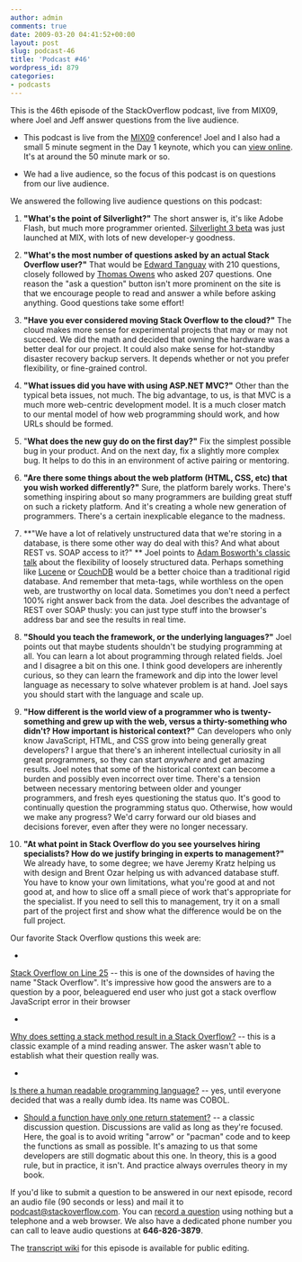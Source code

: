 ```yaml
---
author: admin
comments: true
date: 2009-03-20 04:41:52+00:00
layout: post
slug: podcast-46
title: 'Podcast #46'
wordpress_id: 879
categories:
- podcasts
---
```



This is the 46th episode of the StackOverflow podcast, live from MIX09, where Joel and Jeff answer questions from the live audience.






  * This podcast is live from the [MIX09](http://2009.visitmix.com/) conference! Joel and I also had a small 5 minute segment in the Day 1 keynote, which you can [view online](http://live.visitmix.com/). It's at around the 50 minute mark or so.




  * We had a live audience, so the focus of this podcast is on questions from our live audience.




We answered the following live audience questions on this podcast:






  1. **"What's the point of Silverlight?"** The short answer is, it's like Adobe Flash, but much more programmer oriented. [Silverlight 3 beta](http://silverlight.net/getstarted/silverlight3/default.aspx) was just launched at MIX, with lots of new developer-y goodness.  
  



  2. **"What's the most number of questions asked by an actual Stack Overflow user?"** That would be [Edward Tanguay](http://stackoverflow.com/users/4639) with 210 questions, closely followed by [Thomas Owens](http://stackoverflow.com/users/572) who asked 207 questions. One reason the "ask a question" button isn't more prominent on the site is that we encourage people to read and answer a while before asking anything. Good questions take some effort!  
  



  3. **"Have you ever considered moving Stack Overflow to the cloud?"** The cloud makes more sense for experimental projects that may or may not succeed. We did the math and decided that owning the hardware was a better deal for our project. It could also make sense for hot-standby disaster recovery backup servers. It depends whether or not you prefer flexibility, or fine-grained control.  
  



  4. **"What issues did you have with using ASP.NET MVC?"** Other than the typical beta issues, not much. The big advantage, to us, is that MVC is a much more web-centric development model. It is a much closer match to our mental model of how web programming should work, and how URLs should be formed.  
  



  5. "**What does the new guy do on the first day?"** Fix the simplest possible bug in your product. And on the next day, fix a slightly more complex bug. It helps to do this in an environment of active pairing or mentoring.  
  



  6. **"Are there some things about the web platform (HTML, CSS, etc) that you wish worked differently?"** Sure, the platform barely works. There's something inspiring about so many programmers are building great stuff on such a rickety platform. And it's creating a whole new generation of programmers. There's a certain inexplicable elegance to the madness.  
  



  7. **"We have a lot of relatively unstructured data that we're storing in a database, is there some other way do deal with this? And what about REST vs. SOAP access to it?" ** Joel points to [Adam Bosworth's classic talk](http://adambosworth.net/2004/11/18/iscoc04-talk/) about the flexibility of loosely structured data. Perhaps something like [Lucene](http://en.wikipedia.org/wiki/Lucene) or [CouchDB](http://couchdb.apache.org/) would be a better choice than a traditional rigid database. And remember that meta-tags, while worthless on the open web, are trustworthy on local data. Sometimes you don't need a perfect 100% right answer back from the data. Joel describes the advantage of REST over SOAP thusly: you can just type stuff into the browser's address bar and see the results in real time.  
  



  8. **"Should you teach the framework, or the underlying languages?"** Joel points out that maybe students shouldn't be studying programming at all. You can learn a lot about programming through related fields. Joel and I disagree a bit on this one. I think good developers are inherently curious, so they can learn the framework and dip into the lower level language as necessary to solve whatever problem is at hand. Joel says you should start with the language and scale up.  
  



  9. **"How different is the world view of a programmer who is twenty-something and grew up with the web, versus a thirty-something who didn't? How important is historical context?"** Can developers who only know JavaScript, HTML, and CSS grow into being generally great developers? I argue that there's an inherent intellectual curiosity in all great programmers, so they can start _anywhere_ and get amazing results. Joel notes that some of the historical context can become a burden and possibly even incorrect over time. There's a tension between necessary mentoring between older and younger programmers, and fresh eyes questioning the status quo. It's good to continually question the programming status quo. Otherwise, how would we make any progress? We'd carry forward our old biases and decisions forever, even after they were no longer necessary.  
  



  10. **"At what point in Stack Overflow do you see yourselves hiring specialists? How do we justify bringing in experts to management?"** We already have, to some degree; we have Jeremy Kratz helping us with design and Brent Ozar helping us with advanced database stuff. You have to know your own limitations, what you're good at and not good at, and how to slice off a small piece of work that's appropriate for the specialist. If you need to sell this to management, try it on a small part of the project first and show what the difference would be on the full project.  





Our favorite Stack Overflow qustions this week are:






  * 


[Stack Overflow on Line 25](http://stackoverflow.com/questions/656549) -- this is one of the downsides of having the name "Stack Overflow". It's impressive how good the answers are to a question by a poor, beleaguered end user who just got a stack overflow JavaScript error in their browser





  * 


[Why does setting a stack method result in a Stack Overflow?](http://stackoverflow.com/questions/656226) -- this is a classic example of a mind reading answer. The asker wasn't able to establish what their question really was.





  * 


[Is there a human readable programming language?](http://stackoverflow.com/questions/202750/is-there-a-human-readable-programming-language) -- yes, until everyone decided that was a really dumb idea. Its name was COBOL.





  * [Should a function have only one return statement?](http://stackoverflow.com/questions/36707) -- a classic discussion question. Discussions are valid as long as they're focused. Here, the goal is to avoid writing "arrow" or "pacman" code and to keep the functions as small as possible. It's amazing to us that some developers are still dogmatic about this one. In theory, this is a good rule, but in practice, it isn't. And practice always overrules theory in my book.  





If you'd like to submit a question to be answered in our next episode, record an audio file (90 seconds or less) and mail it to [podcast@stackoverflow.com](mailto:podcast@stackoverflow.com). You can [record a question](http://blog.stackoverflow.com/index.php/2008/05/recording-podcast-questions-using-your-telephone/) using nothing but a telephone and a web browser. We also have a dedicated phone number you can call to leave audio questions at **646-826-3879**.






The [transcript wiki](https://stackoverflow.fogbugz.com/default.asp?W29036) for this episode is available for public editing.


